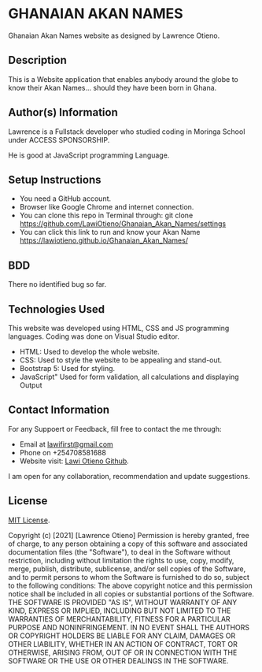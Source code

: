 # GHANAIAN AKAN NAMES
Ghanaian Akan Names website as designed by Lawrence Otieno.

## Description
This is a Website application that enables anybody around the globe to know their Akan Names... should they have been born in Ghana.

## Author(s) Information
Lawrence is a Fullstack developer who studied coding in Moringa School under ACCESS SPONSORSHIP.
<p>He is good at JavaScript programming Language.</p>

## Setup Instructions
* You need a GitHub account.
* Browser like Google Chrome and internet connection.
* You can clone this repo in Terminal through: git clone https://github.com/LawiOtieno/Ghanaian_Akan_Names/settings
* You can click this link to run and know your Akan Name https://lawiotieno.github.io/Ghanaian_Akan_Names/

## BDD
There no identified bug so far.

## Technologies Used
This website was developed using HTML, CSS and JS programming languages. Coding was done on Visual Studio editor.
* HTML: Used to develop the whole website.
* CSS: Used to style the website to be appealing and stand-out.
* Bootstrap 5: Used for styling.
* JavaScript" Used for form validation, all calculations and displaying Output

## Contact Information
For any Suppoert or Feedback, fill free to contact the me through: 
* Email at lawifirst@gmail.com 
* Phone on +254708581688
* Website visit: [Lawi Otieno Github](https://github.com/LawiOtieno).

<p>I am open for any collaboration, recommendation and update suggestions.</p>

## License
[MIT License](https://choosealicense.com/licenses/mit/).

Copyright (c) [2021] [Lawrence Otieno]
Permission is hereby granted, free of charge, to any person obtaining a copy
of this software and associated documentation files (the "Software"), to deal
in the Software without restriction, including without limitation the rights
to use, copy, modify, merge, publish, distribute, sublicense, and/or sell
copies of the Software, and to permit persons to whom the Software is
furnished to do so, subject to the following conditions:
The above copyright notice and this permission notice shall be included in all
copies or substantial portions of the Software.
THE SOFTWARE IS PROVIDED "AS IS", WITHOUT WARRANTY OF ANY KIND, EXPRESS OR
IMPLIED, INCLUDING BUT NOT LIMITED TO THE WARRANTIES OF MERCHANTABILITY,
FITNESS FOR A PARTICULAR PURPOSE AND NONINFRINGEMENT. IN NO EVENT SHALL THE
AUTHORS OR COPYRIGHT HOLDERS BE LIABLE FOR ANY CLAIM, DAMAGES OR OTHER
LIABILITY, WHETHER IN AN ACTION OF CONTRACT, TORT OR OTHERWISE, ARISING FROM,
OUT OF OR IN CONNECTION WITH THE SOFTWARE OR THE USE OR OTHER DEALINGS IN THE
SOFTWARE.